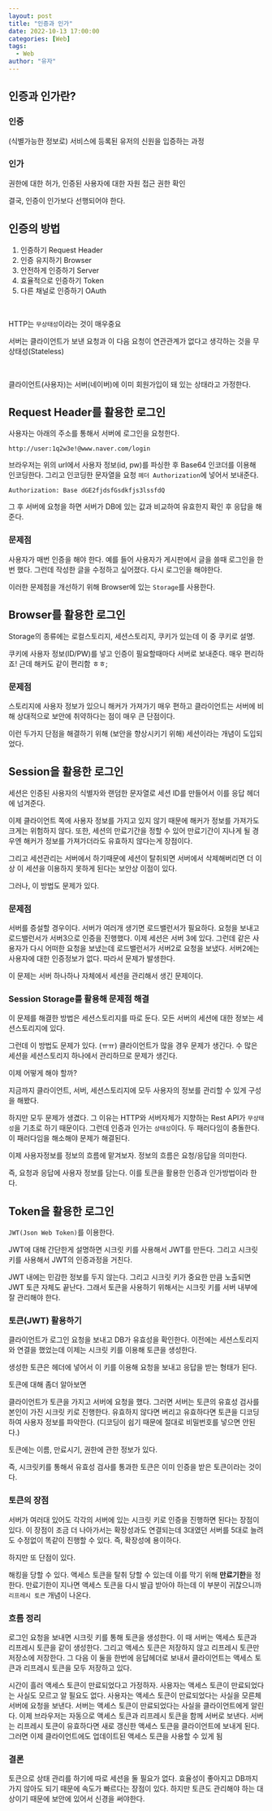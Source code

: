 ```yaml
---
layout: post
title: "인증과 인가"
date: 2022-10-13 17:00:00
categories: [Web]
tags:
  - Web
author: "유자"
---
```


## 인증과 인가란?

### 인증

(식별가능한 정보로) 서비스에 등록된 유저의 신원을 입증하는 과정

### 인가

권한에 대한 허가, 인증된 사용자에 대한 자원 접근 권한 확인

결국, 인증이 인가보다 선행되어야 한다.

## 인증의 방법

1. 인증하기 Request Header
2. 인증 유지하기 Browser
3. 안전하게 인증하기 Server
4. 효율적으로 인증하기 Token
5. 다른 채널로 인증하기 OAuth

<br>

HTTP는 `무상태성`이라는 것이 매우중요

서버는 클라이언트가 보낸 요청과 이 다음 요청이 연관관계가 없다고 생각하는 것을 무상태성(Stateless)

<br>

클라이언트(사용자)는 서버(네이버)에 이미 회원가입이 돼 있는 상태라고 가정한다.

## Request Header를 활용한 로그인

사용자는 아래의 주소를 통해서 서버에 로그인을 요청한다.

```
http://user:1q2w3e!@www.naver.com/login
```

브라우저는 위의 url에서 사용자 정보(id, pw)를 파싱한 후 Base64 인코더를 이용해 인코딩한다. 그리고 인코딩한 문자열을 요청 `헤더 Authorization`에 넣어서 보내준다. 

```
Authorization: Base dGE2fjdsfGsdkfjs3lssfdQ
```

그 후 서버에 요청을 하면 서버가 DB에 있는 값과 비교하여 유효한지 확인 후 응답을 해준다.

### 문제점

사용자가 매번 인증을 해야 한다. 예를 들어 사용자가 게시판에서 글을 쓸때 로그인을 한번 했다. 그런데 작성한 글을 수정하고 싶어졌다. 다시 로그인을 해야한다.

이러한 문제점을 개선하기 위해 Browser에 있는 `Storage`를 사용한다.

## Browser를 활용한 로그인

Storage의 종류에는 로컬스토리지, 세션스토리지, 쿠키가 있는데 이 중 쿠키로 설명.

쿠키에 사용자 정보(ID/PW)를 넣고 인증이 필요할때마다 서버로 보내준다. 매우 편리하죠! 근데 해커도 같이 편리함 ㅎㅎ;

### 문제점

스토리지에 사용자 정보가 있으니 해커가 가져가기 매우 편하고 클라이언트는 서버에 비해 상대적으로 보안에 취약하다는 점이 매우 큰 단점이다.

이런 두가지 단점을 해결하기 위해 (보안을 향상시키기 위해) 세션이라는 개념이 도입되었다.

## Session을 활용한 로그인

세션은 인증된 사용자의 식별자와 랜덤한 문자열로 세션 ID를 만들어서 이를 응답 헤더에 넘겨준다.

이제 클라이언트 쪽에 사용자 정보를 가지고 있지 않기 때문에 해커가 정보를 가져가도 크게는 위험하지 않다. 또한, 세션의 만료기간을 정할 수 있어 만료기간이 지나게 될 경우엔 해커가 정보를 가져가더라도 유효하지 않다는게 장점이다.

그리고 세션관리는 서버에서 하기때문에 세션이 탈취되면 서버에서 삭제해버리면 더 이상 이 세션을 이용하지 못하게 된다는 보안상 이점이 있다.

그러나, 이 방법도 문제가 있다.

### 문제점

서버를 증설할 경우이다. 서버가 여러개 생기면 로드밸런서가 필요하다. 요청을 보내고 로드밸런서가 서버3으로 인증을 진행했다. 이제 세션은 서버 3에 있다. 그런데 같은 사용자가 다시 어떠한 요청을 보냈는데 로드밸런서가 서버2로 요청을 보냈다. 서버2에는 사용자에 대한 인증정보가 없다. 따라서 문제가 발생한다.

이 문제는 서버 하나하나 자체에서 세션을 관리해서 생긴 문제이다.

### Session Storage를 활용해 문제점 해결

이 문제를 해결한 방법은 세션스토리지를 따로 둔다. 모든 서버의 세션에 대한 정보는 세션스토리지에 있다.

그런데 이 방법도 문제가 있다. (ㅠㅠ) 클라이언트가 많을 경우 문제가 생긴다. 수 많은 세션을 세션스토리지 하나에서 관리하므로 문제가 생긴다.

이제 어떻게 해야 할까?

지금까지 클라이언트, 서버, 세션스토리지에 모두 사용자의 정보를 관리할 수 있게 구성을 해봤다.

하지만 모두 문제가 생겼다. 그 이유는 HTTP와 서버자체가 지향하는 Rest API가 `무상태성`을 기초로 하기 때문이다. 그런데 인증과 인가는 `상태성`이다. 두 패러다임이 충돌한다. 이 패러다임을 해소해야 문제가 해결된다.

이제 사용자정보를 정보의 흐름에 맡겨보자. 정보의 흐름은 요청/응답을 의미한다.

즉, 요청과 응답에 사용자 정보를 담는다. 이를 토큰을 활용한 인증과 인가방법이라 한다.

## Token을 활용한 로그인

`JWT(Json Web Token)`를 이용한다.

JWT에 대해 간단한게 설명하면 시크릿 키를 사용해서 JWT를 만든다. 그리고 시크릿 키를 사용해서 JWT의 인증과정을 거친다.

JWT 내에는 민감한 정보를 두지 않는다. 그리고 시크릿 키가 중요한 만큼 노출되면 JWT 토큰 자체도 끝난다. 그래서 토큰을 사용하기 위해서는 시크릿 키를 서버 내부에 잘 관리해야 한다.

### 토큰(JWT) 활용하기

클라이언트가 로그인 요청을 보내고 DB가 유효성을 확인한다. 이전에는 세션스토리지와 연결을 했었는데 이제는 시크릿 키를 이용해 토큰을 생성한다.

생성한 토큰은 헤더에 넣어서 이 키를 이용해 요청을 보내고 응답을 받는 형태가 된다.

토큰에 대해 좀더 알아보면

클라이언트가 토큰을 가지고 서버에 요청을 했다. 그러면 서버는 토큰의 유효성 검사를 본인이 가진 시크릿 키로 진행한다. 유효하지 않다면 버리고 유효하다면 토큰을 디코딩하여 사용자 정보를 파악한다. (디코딩이 쉽기 때문에 절대로 비밀번호를 넣으면 안된다.)

토큰에는 이름, 만료시기, 권한에 관한 정보가 있다.

즉, 시크릿키를 통해서 유효성 검사를 통과한 토큰은 이미 인증을 받은 토큰이라는 것이다.

### 토큰의 장점

서버가 여러대 있어도 각각의 서버에 있는 시크릿 키로 인증을 진행하면 된다는 장점이 있다. 이 장점이 조금 더 나아가서는 확장성과도 연결되는데 3대였던 서버를 5대로 늘려도 수정없이 똑같이 진행할 수 있다. 즉, 확장성에 용이하다.

하지만 또 단점이 있다.

해킹을 당할 수 있다. 액세스 토큰을 탈취 당할 수 있는데 이를 막기 위해 **만료기한**을 정한다. 만료기한이 지나면 액세스 토큰을 다시 발급 받아야 하는데 이 부분이 귀찮으니까 `리프레시 토큰` 개념이 나온다.

### 흐름 정리

로그인 요청을 보내면 시크릿 키를 통해 토큰을 생성한다. 이 때 서버는 액세스 토큰과 리프레시 토큰을 같이 생성한다. 그리고 액세스 토큰은 저장하지 않고 리프레시 토큰만 저장소에 저장한다. 그 다음 이 둘을 한번에 응답헤더로 보내서 클라이언트는 액세스 토큰과 리프레시 토큰을 모두 저장하고 있다.

시간이 흘러 액세스 토큰이 만료되었다고 가정하자. 사용자는 액세스 토큰이 만료되었다는 사실도 모르고 알 필요도 없다. 사용자는 액세스 토큰이 만료되었다는 사실을 모른체 서버에 요청을 보낸다. 서버는 액세스 토큰이 만료되었다는 사실을 클라이언트에게 알린다. 이제 브라우저는 자동으로 액세스 토큰과 리프레시 토큰을 함께 서버로 보낸다. 서버는 리프레시 토큰이 유효하다면 새로 갱신한 액세스 토큰을 클라이언트에 보내게 된다. 그러면 이제 클라이언트에도 업데이트된 액세스 토큰을 사용할 수 있게 됨

### 결론

토큰으로 상태 관리를 하기에 따로 세션을 둘 필요가 없다. 효율성이 좋아지고 DB까지 가지 않아도 되기 때문에 속도가 빠르다는 장점이 있다. 하지만 토큰도 관리해야 하는 대상이기 때문에 보안에 있어서 신경을 써야한다.